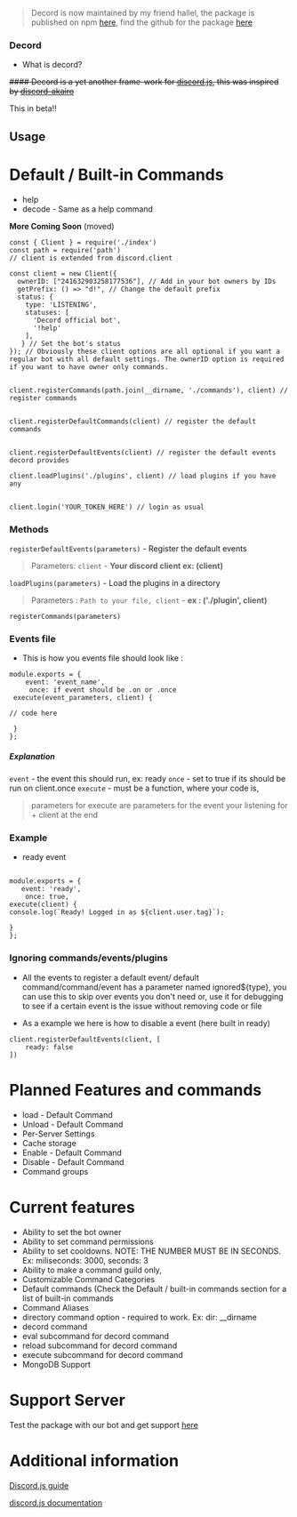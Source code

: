 > Decord is now maintained by my friend hallel, the package is published on npm [here](https://www.npmjs.com/package/decord), find the github for the package [here](https://github.com/Hallel9/decord)

### Decord

* What is decord? 

 ~~#### Decord is a yet another frame-work for [discord.js](https://discord.js.org/), this was inspired by [discord-akairo](https://www.npmjs.com/package/discord-akairo)~~

 This in beta!!

## Usage

# Default / Built-in Commands

* help
* decode - Same as a help command

**More Coming Soon** (moved)

```
const { Client } = require('./index') 
const path = require('path')
// client is extended from discord.client

const client = new Client({
  ownerID: ["241632903258177536"], // Add in your bot owners by IDs
  getPrefix: () => "d!", // Change the default prefix
  status: {
    type: 'LISTENING',
    statuses: [
      'Decord official bot',
      '!help'
    ],
   } // Set the bot's status
}); // Obviously these client options are all optional if you want a regular bot with all default settings. The ownerID option is required if you want to have owner only commands.


client.registerCommands(path.join(__dirname, './commands'), client) // register commands


client.registerDefaultCommands(client) // register the default commands


client.registerDefaultEvents(client) // register the default events decord provides

client.loadPlugins('./plugins', client) // load plugins if you have any


client.login('YOUR_TOKEN_HERE') // login as usual

```

### Methods 

```registerDefaultEvents(parameters)``` - Register the default events 
 > Parameters: `client` - **Your discord client ex: (client)**

```loadPlugins(parameters)``` - Load the plugins in a directory
> Parameters : `Path to your file, client` - **ex : ('./plugin', client)**


```registerCommands(parameters)``` 






### Events file

* This is how you events file should look like :

```
module.exports = {
    event: 'event_name',
     once: if event should be .on or .once
 execute(event_parameters, client) {

// code here 

 }
};
```


##### Explanation

`event` - the event this should run, ex: ready
`once` - set to true if its should be run on client.once
`execute` - must be a function, where your code is, 
 > parameters for execute are parameters for the event your listening for + client at the end

 ### Example

 * ready event

 ``` 

 module.exports = {
    event: 'ready',
     once: true,
 execute(client) {
console.log(`Ready! Logged in as ${client.user.tag}`);
 
 }
};
```


### Ignoring commands/events/plugins

* All the events to register a default event/ default command/command/event has a parameter named ignored${type}, you can use this to skip over events you don't need or, use it for debugging to see if a certain event is the issue without removing code or file

* As a example we here is how to disable a event (here built in ready)


```
client.registerDefaultEvents(client, [
    ready: false
])
```

# Planned Features and commands

* load - Default Command
* Unload - Default Command
* Per-Server Settings
* Cache storage
* Enable - Default Command
* Disable - Default Command
* Command groups


# Current features

* Ability to set the bot owner
* Ability to set command permissions
* Ability to set cooldowns. NOTE: THE NUMBER MUST BE IN SECONDS. Ex: miliseconds: 3000, seconds: 3
* Ability to make a command guild only,
* Customizable Command Categories
* Default commands (Check the Default / built-in commands section for a list of built-in commands
* Command Aliases
* directory command option - required to work. Ex: dir: __dirname
* decord command
* eval subcommand for decord command
* reload subcommand for decord command
* execute subcommand for decord command
* MongoDB Support


# Support Server
Test the package with our bot and get support [here](https://discord.gg/mTqMbxFn9r)


# Additional information

[Discord.js guide](https://discordjs.guide)

[discord.js documentation](https://discord.js.org/#/docs/main/stable/general/welcome)
